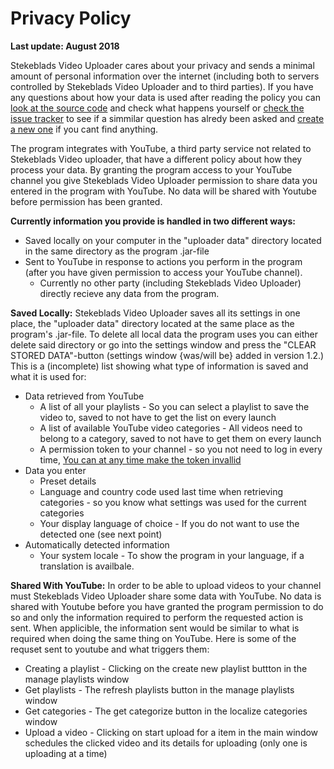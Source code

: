 # Privacy Policy

**Last update: August 2018**

Stekeblads Video Uploader cares about your privacy and sends a minimal amount 
of personal information over the internet (including both to servers controlled by 
Stekeblads Video Uploader and to third parties). If you have any questions about how 
your data is used after reading the policy you can [look at the source code](https://github.com/Stekeblad/Stekeblads-Video-Uploader/) and check what happens yourself or [check the issue tracker](https://github.com/Stekeblad/Stekeblads-Video-Uploader/issues?utf8=✓&q=) 
to see if a simmilar question has alredy been asked and [create a new one](https://github.com/Stekeblad/Stekeblads-Video-Uploader/issues/new) if you cant find anything.

The program integrates with YouTube, a third party service not related to Stekeblads 
Video uploader, that have a different policy about how they process your data. 
By granting the program access to your YouTube channel you give
Stekeblads Video Uploader permission to share data you entered in the program with YouTube. 
No data will be shared with Youtube before permission has been granted.

**Currently information you provide is handled in two different ways:**
- Saved locally on your computer in the "uploader data" directory located in the same 
directory as the program .jar-file
- Sent to YouTube in response to actions you perform in the program (after you have 
given permission to access your YouTube channel).
  - Currently no other party (including Stekeblads Video Uploader) directly recieve any data from the program.

**Saved Locally:** Stekeblads Video Uploader saves all its settings in one place, 
the "uploader data" directory located at the same place as the program's .jar-file. 
To delete all local data the program uses you can either delete said directory or 
go into the settings window and press the "CLEAR STORED DATA"-button (settings window {was/will be} added in version 1.2.) 
This is a (incomplete) list showing what type of information is saved and what it is used for:
- Data retrieved from YouTube 
  - A list of all your playlists - 
  So you can select a playlist to save the video to, saved to not have to get the list on every launch
  - A list of available YouTube video categories - 
  All videos need to belong to a category, saved to not have to get them on every launch
  - A permission token to your channel - 
  so you not need to log in every time, [You can at any time make the token invallid](https://github.com/Stekeblad/Stekeblads-Video-Uploader/wiki/Revoking-Youtube-Permission) 
- Data you enter
  - Preset details
  - Language and country code used last time when retrieving categories - 
  so you know what settings was used for the current categories
  - Your display language of choice - If you do not want to use the detected one (see next point)
- Automatically detected information
  - Your system locale - To show the program in your language, if a translation is availbale.
  
**Shared With YouTube:** In order to be able to upload videos to your channel must 
Stekeblads Video Uploader share some data with YouTube. No data is shared with Youtube before 
you have granted the program permission to do so and only the information required to perform 
the requested action is sent. When applicible, the information sent would be similar to what 
is required when doing the same thing on YouTube.
Here is some of the requset sent to youtube and what triggers them:
- Creating a playlist - Clicking on the create new playlist buttton in the manage playlists window
- Get playlists - The refresh playlists button in the manage playlists window
- Get categories - The get categorize button in the localize categories window
- Upload a video - Clicking on start upload for a item in the main window schedules 
the clicked video and its details for uploading (only one is uploading at a time)


